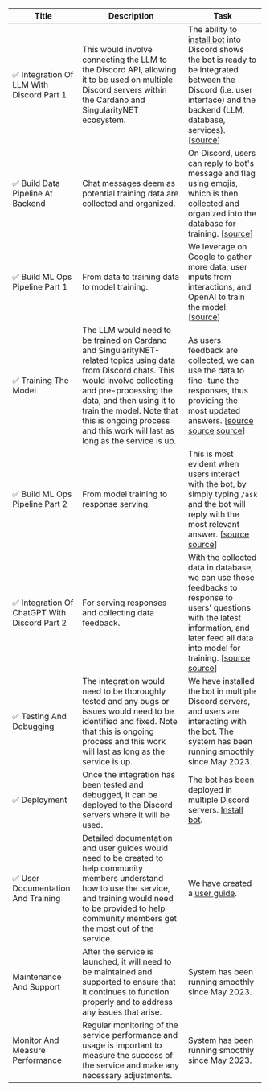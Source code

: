 Title | Description | Task
--- | --- | ---
✅ Integration Of LLM With Discord Part 1 | This would involve connecting the LLM to the Discord API, allowing it to be used on multiple Discord servers within the Cardano and SingularityNET ecosystem. | The ability to [install bot](https://discord.com/api/oauth2/authorize?client_id=1091605083621441606&permissions=85056&scope=applications.commands%20bot) into Discord shows the bot is ready to be integrated between the Discord (i.e. user interface) and the backend (LLM, database, services). [[source](https://github.com/MeshJS/mesh.ai.chat/blob/main/src/lib/discord/index.ts)]
✅ Build Data Pipeline At Backend | Chat messages deem as potential training data are collected and organized. | On Discord, users can reply to bot's message and flag using emojis, which is then collected and organized into the database for training. [[source](https://github.com/MeshJS/mesh.ai.chat/tree/main/src/lib/supabase)]
✅ Build ML Ops Pipeline Part 1 | From data to training data to model training. | We leverage on Google to gather more data, user inputs from interactions, and OpenAI to train the model. [[source](https://github.com/MeshJS/mesh.ai.chat/blob/main/src/lib/discord/events/MessageReactionAdd.ts)]
✅ Training The Model | The LLM would need to be trained on Cardano and SingularityNET-related topics using data from Discord chats. This would involve collecting and pre-processing the data, and then using it to train the model. Note that this is ongoing process and this work will last as long as the service is up. | As users feedback are collected, we can use the data to fine-tune the responses, thus providing the most updated answers. [[source](https://github.com/MeshJS/mesh.ai.chat/blob/main/src/lib/discord/commands/train.ts) [source](https://github.com/MeshJS/mesh.ai.chat/blob/main/src/lib/google/index.ts) [source](https://github.com/MeshJS/mesh.ai.chat/tree/main/src/lib/supabase)]
✅ Build ML Ops Pipeline Part 2 | From model training to response serving. | This is most evident when users interact with the bot, by simply typing `/ask` and the bot will reply with the most relevant answer. [[source](https://github.com/MeshJS/mesh.ai.chat/blob/main/src/lib/openai/createCompletion.ts) [source](https://github.com/MeshJS/mesh.ai.chat/blob/main/src/lib/discord/commands/ask.ts)]
✅ Integration Of ChatGPT With Discord Part 2 | For serving responses and collecting data feedback. | With the collected data in database, we can use those feedbacks to response to users' questions with the latest information, and later feed all data into model for training. [[source](https://github.com/MeshJS/mesh.ai.chat/blob/main/src/lib/discord/commands/ask.ts) [source](https://github.com/MeshJS/mesh.ai.chat/blob/main/src/lib/discord/commands/train.ts)]
✅ Testing And Debugging | The integration would need to be thoroughly tested and any bugs or issues would need to be identified and fixed. Note that this is ongoing process and this work will last as long as the service is up. | We have installed the bot in multiple Discord servers, and users are interacting with the bot. The system has been running smoothly since May 2023.
✅ Deployment | Once the integration has been tested and debugged, it can be deployed to the Discord servers where it will be used. | The bot has been deployed in multiple Discord servers. [Install bot](https://discord.com/api/oauth2/authorize?client_id=1091605083621441606&permissions=85056&scope=applications.commands%20bot).
✅ User Documentation And Training | Detailed documentation and user guides would need to be created to help community members understand how to use the service, and training would need to be provided to help community members get the most out of the service. | We have created a [user guide](https://ai.meshjs.dev/).
Maintenance And Support | After the service is launched, it will need to be maintained and supported to ensure that it continues to function properly and to address any issues that arise. | System has been running smoothly since May 2023.
Monitor And Measure Performance | Regular monitoring of the service performance and usage is important to measure the success of the service and make any necessary adjustments. | System has been running smoothly since May 2023.

